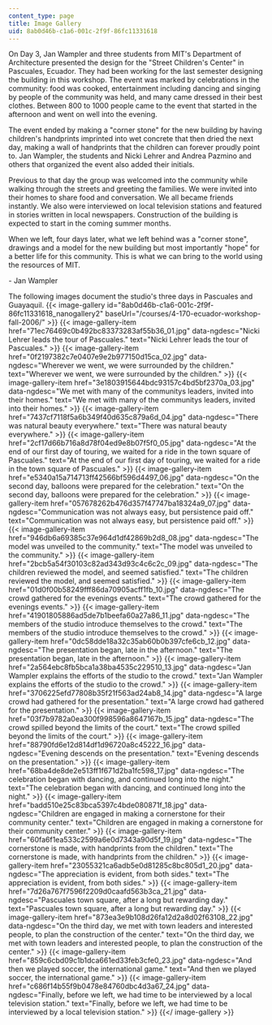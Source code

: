 ```yaml
---
content_type: page
title: Image Gallery
uid: 8ab0d46b-c1a6-001c-2f9f-86fc11331618
---
```


On Day 3, Jan Wampler and three students from MIT's Department of Architecture presented the design for the "Street Children's Center" in Pascuales, Ecuador. They had been working for the last semester designing the building in this workshop. The event was marked by celebrations in the community: food was cooked, entertainment including dancing and singing by people of the community was held, and many came dressed in their best clothes. Between 800 to 1000 people came to the event that started in the afternoon and went on well into the evening.

The event ended by making a "corner stone" for the new building by having children's handprints imprinted into wet concrete that then dried the next day, making a wall of handprints that the children can forever proudly point to. Jan Wampler, the students and Nicki Lehrer and Andrea Pazmino and others that organized the event also added their initials.

Previous to that day the group was welcomed into the community while walking through the streets and greeting the families. We were invited into their homes to share food and conversation. We all became friends instantly. We also were interviewed on local television stations and featured in stories written in local newspapers. Construction of the building is expected to start in the coming summer months.

When we left, four days later, what we left behind was a "corner stone", drawings and a model for the new building but most importantly "hope" for a better life for this community. This is what we can bring to the world using the resources of MIT.

\- Jan Wampler

The following images document the studio's three days in Pascuales and Guayaquil.
{{< image-gallery id="8ab0d46b-c1a6-001c-2f9f-86fc11331618_nanogallery2" baseUrl="/courses/4-170-ecuador-workshop-fall-2006/" >}}
{{< image-gallery-item href="71ec76469c0b492bc83373283af55b36_01.jpg" data-ngdesc="Nicki Lehrer leads the tour of Pascuales." text="Nicki Lehrer leads the tour of Pascuales." >}}
{{< image-gallery-item href="0f2197382c7e0407e9e2b977150d15ca_02.jpg" data-ngdesc="Wherever we went, we were surrounded by the children." text="Wherever we went, we were surrounded by the children." >}}
{{< image-gallery-item href="3e1803915644bdc93157c4bd5bf2370a_03.jpg" data-ngdesc="We met with many of the communitys leaders, invited into their homes." text="We met with many of the communitys leaders, invited into their homes." >}}
{{< image-gallery-item href="7437cf7118f5a6b349f40d635c879a6d_04.jpg" data-ngdesc="There was natural beauty everywhere." text="There was natural beauty everywhere." >}}
{{< image-gallery-item href="2cf17d66b716a8d78f04ed9e8b07f5f0_05.jpg" data-ngdesc="At the end of our first day of touring, we waited for a ride in the town square of Pascuales." text="At the end of our first day of touring, we waited for a ride in the town square of Pascuales." >}}
{{< image-gallery-item href="e5340a15a714713ff42566bf596d4497_06.jpg" data-ngdesc="On the second day, balloons were prepared for the celebration." text="On the second day, balloons were prepared for the celebration." >}}
{{< image-gallery-item href="057678262b476d357f47747ba18324a9_07.jpg" data-ngdesc="Communication was not always easy, but persistence paid off." text="Communication was not always easy, but persistence paid off." >}}
{{< image-gallery-item href="946db6a69385c37e964d1df42869b2d8_08.jpg" data-ngdesc="The model was unveiled to the community." text="The model was unveiled to the community." >}}
{{< image-gallery-item href="2bcb5a54f30103c82ad343d93c4c6c2c_09.jpg" data-ngdesc="The children reviewed the model, and seemed satisfied." text="The children reviewed the model, and seemed satisfied." >}}
{{< image-gallery-item href="01d0f00b58249fff86da70905acff1fb_10.jpg" data-ngdesc="The crowd gathered for the evenings events." text="The crowd gathered for the evenings events." >}}
{{< image-gallery-item href="41901805886ad5de7b1beefa60a27a86_11.jpg" data-ngdesc="The members of the studio introduce themselves to the crowd." text="The members of the studio introduce themselves to the crowd." >}}
{{< image-gallery-item href="0dc58dde18a32c35ab60b0b397cfe6cb_12.jpg" data-ngdesc="The presentation began, late in the afternoon." text="The presentation began, late in the afternoon." >}}
{{< image-gallery-item href="2a564ebc8fb5bca1a38ba4535c229510_13.jpg" data-ngdesc="Jan Wampler explains the efforts of the studio to the crowd." text="Jan Wampler explains the efforts of the studio to the crowd." >}}
{{< image-gallery-item href="3706225efd77808b35f21f563ad24ab8_14.jpg" data-ngdesc="A large crowd had gathered for the presentation." text="A large crowd had gathered for the presentation." >}}
{{< image-gallery-item href="03f7b9782a0ea300f998596a8647167b_15.jpg" data-ngdesc="The crowd spilled beyond the limits of the court." text="The crowd spilled beyond the limits of the court." >}}
{{< image-gallery-item href="88790fd6e12d814df1d96720a8c45222_16.jpg" data-ngdesc="Evening descends on the presentation." text="Evening descends on the presentation." >}}
{{< image-gallery-item href="68ba4de8de2e513ff1f671d2ba1fc598_17.jpg" data-ngdesc="The celebration began with dancing, and continued long into the night." text="The celebration began with dancing, and continued long into the night." >}}
{{< image-gallery-item href="badd510e25c83bca5397c4bde080871f_18.jpg" data-ngdesc="Children are engaged in making a cornerstone for their community center." text="Children are engaged in making a cornerstone for their community center." >}}
{{< image-gallery-item href="60fa6f1ea533c2599a6e0d7343a90d5f_19.jpg" data-ngdesc="The cornerstone is made, with handprints from the children." text="The cornerstone is made, with handprints from the children." >}}
{{< image-gallery-item href="23055321ca6adb5e0d81285c8bc805d1_20.jpg" data-ngdesc="The appreciation is evident, from both sides." text="The appreciation is evident, from both sides." >}}
{{< image-gallery-item href="7d26a767f7596f2209d0caafd563b3ca_21.jpg" data-ngdesc="Pascuales town square, after a long but rewarding day." text="Pascuales town square, after a long but rewarding day." >}}
{{< image-gallery-item href="873ea3e9b108d26fa12d2a8d02f63108_22.jpg" data-ngdesc="On the third day, we met with town leaders and interested people, to plan the construction of the center." text="On the third day, we met with town leaders and interested people, to plan the construction of the center." >}}
{{< image-gallery-item href="859c6cbd09c1b1dca661ed33feb3cfe0_23.jpg" data-ngdesc="And then we played soccer, the international game." text="And then we played soccer, the international game." >}}
{{< image-gallery-item href="c686f14b55f9b0478e84760dbc4d3a67_24.jpg" data-ngdesc="Finally, before we left, we had time to be interviewed by a local television station." text="Finally, before we left, we had time to be interviewed by a local television station." >}}
{{</ image-gallery >}}
